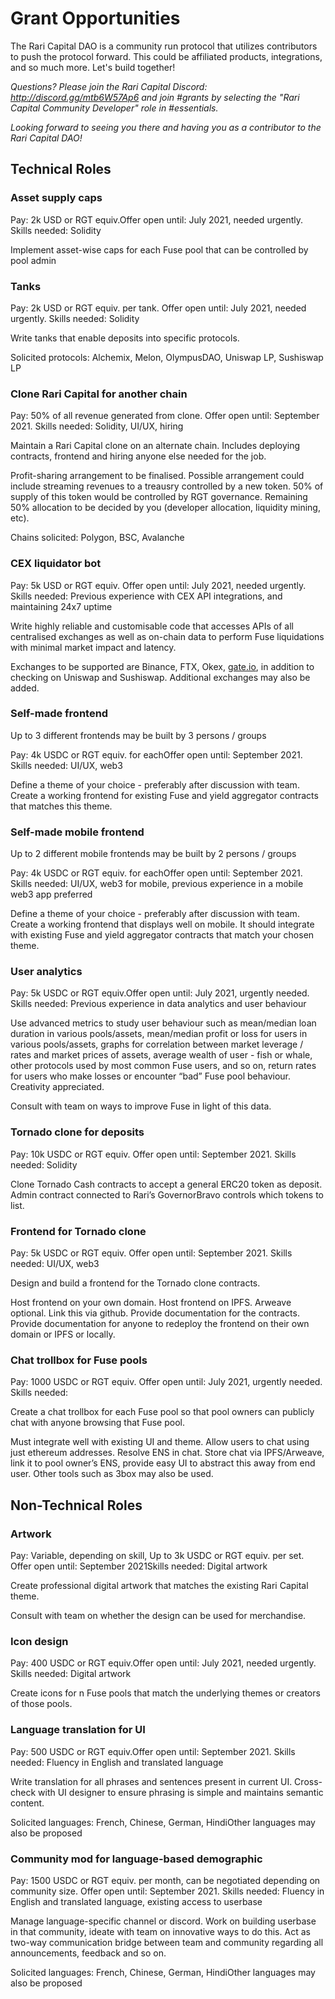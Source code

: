 # Grant Opportunities

The Rari Capital DAO is a community run protocol that utilizes contributors to push the protocol forward. This could be affiliated products, integrations, and so much more. Let's build together!

*Questions? Please join the Rari Capital Discord: http://discord.gg/mtb6W57Ap6 and join #grants by selecting the "Rari Capital Community Developer" role in #essentials.*

*Looking forward to seeing you there and having you as a contributor to the Rari Capital DAO!*

## Technical Roles

### **Asset supply caps**

Pay: 2k USD or RGT equiv.Offer open until: July 2021, needed urgently. Skills needed: Solidity

Implement asset-wise caps for each Fuse pool that can be controlled by pool admin

### **Tanks**

Pay: 2k USD or RGT equiv. per tank. Offer open until: July 2021, needed urgently. Skills needed: Solidity

Write tanks that enable deposits into specific protocols.

Solicited protocols: Alchemix, Melon, OlympusDAO, Uniswap LP, Sushiswap LP

### **Clone Rari Capital for another chain**

Pay: 50% of all revenue generated from clone. Offer open until: September 2021. Skills needed: Solidity, UI/UX, hiring

Maintain a Rari Capital clone on an alternate chain. Includes deploying contracts, frontend and hiring anyone else needed for the job.

Profit-sharing arrangement to be finalised. Possible arrangement could include streaming revenues to a treausry controlled by a new token. 50% of supply of this token would be controlled by RGT governance. Remaining 50% allocation to be decided by you (developer allocation, liquidity mining, etc).

Chains solicited: Polygon, BSC, Avalanche

### **CEX liquidator bot**

Pay: 5k USD or RGT equiv. Offer open until: July 2021, needed urgently. Skills needed: Previous experience with CEX API integrations, and maintaining 24x7 uptime

Write highly reliable and customisable code that accesses APIs of all centralised exchanges as well as on-chain data to perform Fuse liquidations with minimal market impact and latency.

Exchanges to be supported are Binance, FTX, Okex, [gate.io](http://gate.io/), in addition to checking on Uniswap and Sushiswap. Additional exchanges may also be added.

### **Self-made frontend**

Up to 3 different frontends may be built by 3 persons / groups

Pay: 4k USDC or RGT equiv. for eachOffer open until: September 2021. Skills needed: UI/UX, web3

Define a theme of your choice - preferably after discussion with team. Create a working frontend for existing Fuse and yield aggregator contracts that matches this theme.

### **Self-made mobile frontend**

Up to 2 different mobile frontends may be built by 2 persons / groups

Pay: 4k USDC or RGT equiv. for eachOffer open until: September 2021. Skills needed: UI/UX, web3 for mobile, previous experience in a mobile web3 app preferred

Define a theme of your choice - preferably after discussion with team. Create a working frontend that displays well on mobile. It should integrate with existing Fuse and yield aggregator contracts that match your chosen theme.

### **User analytics**

Pay: 5k USDC or RGT equiv.Offer open until: July 2021, urgently needed. Skills needed: Previous experience in data analytics and user behaviour

Use advanced metrics to study user behaviour such as mean/median loan duration in various pools/assets, mean/median profit or loss for users in various pools/assets, graphs for correlation between market leverage / rates and market prices of assets, average wealth of user - fish or whale, other protocols used by most common Fuse users, and so on, return rates for users who make losses or encounter “bad” Fuse pool behaviour. Creativity appreciated.

Consult with team on ways to improve Fuse in light of this data.

### **Tornado clone for deposits**

Pay: 10k USDC or RGT equiv. Offer open until: September 2021. Skills needed: Solidity

Clone Tornado Cash contracts to accept a general ERC20 token as deposit. Admin contract connected to Rari’s GovernorBravo controls which tokens to list.

### **Frontend for Tornado clone**

Pay: 5k USDC or RGT equiv. Offer open until: September 2021. Skills needed: UI/UX, web3

Design and build a frontend for the Tornado clone contracts.

Host frontend on your own domain. Host frontend on IPFS. Arweave optional. Link this via github. Provide documentation for the contracts. Provide documentation for anyone to redeploy the frontend on their own domain or IPFS or locally.

### **Chat trollbox for Fuse pools**

Pay: 1000 USDC or RGT equiv. Offer open until: July 2021, urgently needed. Skills needed:

Create a chat trollbox for each Fuse pool so that pool owners can publicly chat with anyone browsing that Fuse pool.

Must integrate well with existing UI and theme. Allow users to chat using just ethereum addresses. Resolve ENS in chat. Store chat via IPFS/Arweave, link it to pool owner’s ENS, provide easy UI to abstract this away from end user. Other tools such as 3box may also be used.



## Non-Technical Roles

### **Artwork**

Pay: Variable, depending on skill, Up to 3k USDC or RGT equiv. per set. Offer open until: September 2021Skills needed: Digital artwork

Create professional digital artwork that matches the existing Rari Capital theme.

Consult with team on whether the design can be used for merchandise.

### **Icon design**

Pay: 400 USDC or RGT equiv.Offer open until: July 2021, needed urgently. Skills needed: Digital artwork

Create icons for n Fuse pools that match the underlying themes or creators of those pools.

### **Language translation for UI**

Pay: 500 USDC or RGT equiv.Offer open until: September 2021. Skills needed: Fluency in English and translated language

Write translation for all phrases and sentences present in current UI. Cross-check with UI designer to ensure phrasing is simple and maintains semantic content.

Solicited languages: French, Chinese, German, HindiOther languages may also be proposed

### **Community mod for language-based demographic**

Pay: 1500 USDC or RGT equiv. per month, can be negotiated depending on community size. Offer open until: September 2021. Skills needed: Fluency in English and translated language, existing access to userbase

Manage language-specific channel or discord. Work on building userbase in that community, ideate with team on innovative ways to do this. Act as two-way communication bridge between team and community regarding all announcements, feedback and so on.

Solicited languages: French, Chinese, German, HindiOther languages may also be proposed